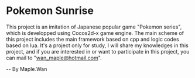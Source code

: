 Pokemon Sunrise
===============

This project is an imitation of Japanese popular game "Pokemon series", which is developped using Cocos2d-x game engine.
The main scheme of this project includes the main framework based on cpp and logic codes based on lua.
It's a project only for study, I will share my knowledges in this project, and if you are interested in or want to participate in this project, you can mail to "wan_maple@hotmail.com".

-- By Maple.Wan